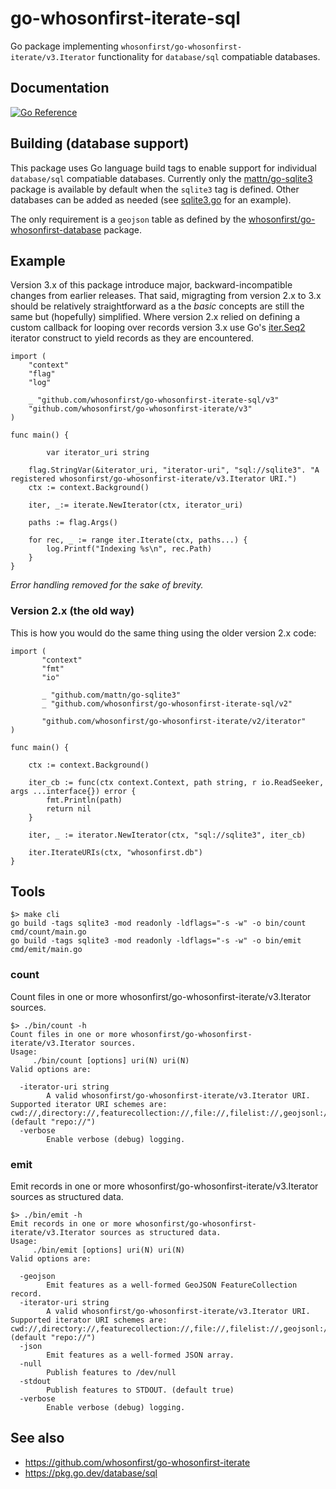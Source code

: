 # go-whosonfirst-iterate-sql

Go package implementing `whosonfirst/go-whosonfirst-iterate/v3.Iterator` functionality for `database/sql` compatiable databases.

## Documentation

[![Go Reference](https://pkg.go.dev/badge/github.com/whosonfirst/go-whosonfirst-iterate-sqlite.svg)](https://pkg.go.dev/github.com/whosonfirst/go-whosonfirst-iterate-sql/v3)

## Building (database support)

This package uses Go language build tags to enable support for individual `database/sql` compatiable databases. Currently only the [mattn/go-sqlite3](#) package is available by default when the `sqlite3` tag is defined. Other databases can be added as needed (see [sqlite3.go](sqlite3.go) for an example).

The only requirement is a `geojson` table as defined by the [whosonfirst/go-whosonfirst-database](https://github.com/whosonfirst/go-whosonfirst-database/tree/main/sql/tables) package.

## Example

Version 3.x of this package introduce major, backward-incompatible changes from earlier releases. That said, migragting from version 2.x to 3.x should be relatively straightforward as a the _basic_ concepts are still the same but (hopefully) simplified. Where version 2.x relied on defining a custom callback for looping over records version 3.x use Go's [iter.Seq2](https://pkg.go.dev/iter) iterator construct to yield records as they are encountered.


```
import (
	"context"
	"flag"
	"log"

	_ "github.com/whosonfirst/go-whosonfirst-iterate-sql/v3"
	"github.com/whosonfirst/go-whosonfirst-iterate/v3"
)

func main() {

     	var iterator_uri string

	flag.StringVar(&iterator_uri, "iterator-uri", "sql://sqlite3". "A registered whosonfirst/go-whosonfirst-iterate/v3.Iterator URI.")
	ctx := context.Background()
	
	iter, _:= iterate.NewIterator(ctx, iterator_uri)

	paths := flag.Args()
	
	for rec, _ := range iter.Iterate(ctx, paths...) {
		log.Printf("Indexing %s\n", rec.Path)
	}
}
```

_Error handling removed for the sake of brevity._

### Version 2.x (the old way)

This is how you would do the same thing using the older version 2.x code:

```
import (
       "context"
       "fmt"
       "io"

       _ "github.com/mattn/go-sqlite3"
       _ "github.com/whosonfirst/go-whosonfirst-iterate-sql/v2"
       
       "github.com/whosonfirst/go-whosonfirst-iterate/v2/iterator"
)

func main() {

	ctx := context.Background()
     
	iter_cb := func(ctx context.Context, path string, r io.ReadSeeker, args ...interface{}) error {
		fmt.Println(path)
		return nil
	}

	iter, _ := iterator.NewIterator(ctx, "sql://sqlite3", iter_cb)

	iter.IterateURIs(ctx, "whosonfirst.db")
}	
```

## Tools

```
$> make cli
go build -tags sqlite3 -mod readonly -ldflags="-s -w" -o bin/count cmd/count/main.go
go build -tags sqlite3 -mod readonly -ldflags="-s -w" -o bin/emit cmd/emit/main.go
```

### count

Count files in one or more whosonfirst/go-whosonfirst-iterate/v3.Iterator sources.

```
$> ./bin/count -h
Count files in one or more whosonfirst/go-whosonfirst-iterate/v3.Iterator sources.
Usage:
	 ./bin/count [options] uri(N) uri(N)
Valid options are:

  -iterator-uri string
    	A valid whosonfirst/go-whosonfirst-iterate/v3.Iterator URI. Supported iterator URI schemes are: cwd://,directory://,featurecollection://,file://,filelist://,geojsonl://,null://,repo://,sql:// (default "repo://")
  -verbose
    	Enable verbose (debug) logging.
```	

### emit

Emit records in one or more whosonfirst/go-whosonfirst-iterate/v3.Iterator sources as structured data.

```
$> ./bin/emit -h
Emit records in one or more whosonfirst/go-whosonfirst-iterate/v3.Iterator sources as structured data.
Usage:
	 ./bin/emit [options] uri(N) uri(N)
Valid options are:

  -geojson
    	Emit features as a well-formed GeoJSON FeatureCollection record.
  -iterator-uri string
    	A valid whosonfirst/go-whosonfirst-iterate/v3.Iterator URI. Supported iterator URI schemes are: cwd://,directory://,featurecollection://,file://,filelist://,geojsonl://,null://,repo://,sql:// (default "repo://")
  -json
    	Emit features as a well-formed JSON array.
  -null
    	Publish features to /dev/null
  -stdout
    	Publish features to STDOUT. (default true)
  -verbose
    	Enable verbose (debug) logging.
```


## See also

* https://github.com/whosonfirst/go-whosonfirst-iterate
* https://pkg.go.dev/database/sql